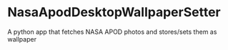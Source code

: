 # NasaApodDesktopWallpaperSetter
 A python app that fetches NASA APOD photos and stores/sets them as wallpaper

